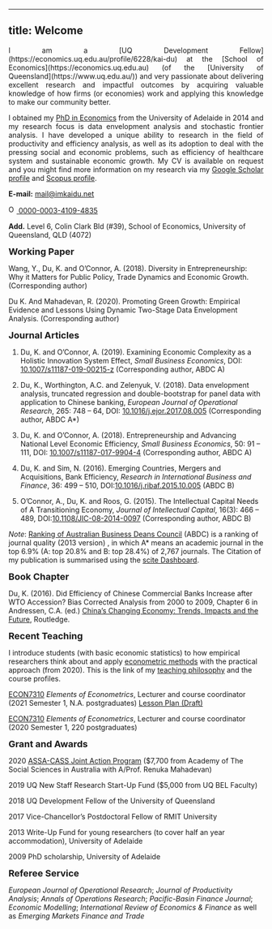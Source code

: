 
---
title: Welcome
---

<div style="text-align: justify"> 
I am a [UQ Development Fellow](https://economics.uq.edu.au/profile/6228/kai-du) at the [School of Economics](https://economics.uq.edu.au) (of the [University of Queensland](https://www.uq.edu.au/)) and very passionate about delivering excellent research and impactful outcomes by acquiring valuable knowledge of how firms (or economies) work and applying this knowledge to make our community better. 

I obtained my [PhD in Economics](https://economics.adelaide.edu.au) from the University of Adelaide in 2014 and my research focus is data envelopment analysis and stochastic frontier analysis. I have developed a unique ability to research in the field of productivity and efficiency analysis, as well as its adoption to deal with the pressing social and economic problems, such as efficiency of healthcare system and sustainable economic growth. My CV is available on request and you might find more information on my research via my [Google Scholar profile](https://scholar.google.com.au/citations?user=Z0H3AvQAAAAJ&hl=en) and [Scopus profile](https://www.scopus.com/authid/detail.uri?authorId=56697897900).
</div>

**E-mail:** mail@imkaidu.net

[//]: <**ORCID iD:** [0000-0003-4109-4835](https://orcid.org/0000-0003-4109-4835)>

<a href="https://orcid.org/0000-0003-4109-4835">
<img alt="ORCID logo" src="https://info.orcid.org/wp-content/uploads/2019/11/orcid_16x16.png" width="16" height="16" />
0000-0003-4109-4835
</a>

**Add.** Level 6, Colin Clark Bld (#39), School of Economics, University of Queensland, QLD (4072)

<font size="+1"> <b> Working Paper </b> </font>

Wang, Y., Du, K. and O’Connor, A. (2018). Diversity in Entrepreneurship: Why it Matters for Public Policy, Trade Dynamics and Economic Growth. (Corresponding author)

Du K. And Mahadevan, R. (2020). Promoting Green Growth: Empirical Evidence and Lessons Using Dynamic Two-Stage Data Envelopment Analysis. (Corresponding author)

<font size="+1"> <b> Journal Articles </b> </font>

1. Du, K. and O’Connor, A. (2019). Examining Economic Complexity as a Holistic Innovation System Effect, *Small Business Economics*, DOI: [10.1007/s11187-019-00215-z](https://link.springer.com/article/10.1007/s11187-019-00215-z) (Corresponding author, ABDC A)

2. Du, K., Worthington, A.C. and Zelenyuk, V. (2018). Data envelopment analysis, truncated regression and double-bootstrap for panel data with application to Chinese banking, *European Journal of Operational Research*, 265: 748 – 64, DOI: [10.1016/j.ejor.2017.08.005](https://doi.org/10.1016/j.ejor.2017.08.005) (Corresponding author, ABDC A*)

3. Du, K. and O’Connor, A. (2018). Entrepreneurship and Advancing National Level Economic Efficiency, *Small Business Economics*, 50: 91 – 111, DOI: [10.1007/s11187-017-9904-4](https://doi.org/10.1007/s11187-017-9904-4) (Corresponding author, ABDC A)

4. Du, K. and Sim, N. (2016). Emerging Countries, Mergers and Acquisitions, Bank Efficiency, *Research in International Business and Finance*, 36: 499 – 510, DOI:[10.1016/j.ribaf.2015.10.005](https://doi.org/10.1016/j.ribaf.2015.10.005) (ABDC B)

5. O’Connor, A., Du, K. and Roos, G. (2015). The Intellectual Capital Needs of A Transitioning Economy, *Journal of Intellectual Capital*, 16(3): 466 – 489, DOI:[10.1108/JIC-08-2014-0097](https://doi.org/10.1108/JIC-08-2014-0097) (Corresponding author, ABDC B)

*Note*: [Ranking of Australian Business Deans Council](https://abdc.edu.au/research/abdc-journal-list/) (ABDC) is a ranking of journal quality (2013 version) , in which A* means an academic journal in the top 6.9% (A: top 20.8% and B: top 28.4%) of 2,767 journals. The Citation of my publication is summarised using the [scite Dashboard](https://scite.ai/dashboard/test-2021-ydR).

<font size="+1"> <b> Book Chapter </b> </font>

Du, K. (2016). Did Efficiency of Chinese Commercial Banks Increase after WTO Accession? Bias Corrected Analysis from 2000 to 2009, Chapter 6 in Andressen, C.A. (ed.) [China’s Changing Economy: Trends, Impacts and the Future](https://www.routledge.com/Chinas-Changing-Economy-Trends-Impacts-and-the-Future/Andressen/p/book/9780367026721), Routledge.

<font size="+1"> <b> Recent Teaching </b> </font>

I introduce students (with basic economic statistics) to how empirical researchers think about and apply [econometric methods](https://www.amazon.com.au/Introduction-Econometrics-Global-James-Stock/dp/1292264454/ref=asc_df_1292264454/?tag=googleshopdsk-22&linkCode=df0&hvadid=361164490305&hvpos=&hvnetw=g&hvrand=8780685880543615614&hvpone=&hvptwo=&hvqmt=&hvdev=c&hvdvcmdl=&hvlocint=&hvlocphy=9069264&hvtargid=pla-738083680938&psc=1) with the practical approach (from 2020). This is the link of my [teaching philosophy](docs/Teaching_Philosophy.html) and the course profiles.

[ECON7310](https://course-profiles.uq.edu.au/student_section_loader/section_1/103617?_ga=2.228176029.1899490403.1608693058-1611039615.1607827389) *Elements of Econometrics*, Lecturer and course coordinator (2021 Semester 1, N.A. postgraduates) [Lesson Plan (Draft)](docs/econ_7310_2020/materialist.html)

[ECON7310](https://course-profiles.uq.edu.au/student_section_loader/section_1/103617?_ga=2.228176029.1899490403.1608693058-1611039615.1607827389) *Elements of Econometrics*, Lecturer and course coordinator (2020 Semester 1, 220 postgraduates) 

<font size="+1"> <b> Grant and Awards </b> </font>

2020 [ASSA-CASS Joint Action Program](http://www.csaa.org.au/2018/04/assa-cass-joint-action-program/) ($7,700 from Academy of The Social Sciences in Australia with A/Prof. Renuka Mahadevan)

2019 UQ New Staff Research Start-Up Fund ($5,000 from UQ BEL Faculty)

2018 UQ Development Fellow of the University of Queensland

2017 Vice-Chancellor’s Postdoctoral Fellow of RMIT University

2013 Write-Up Fund for young researchers (to cover half an year accommodation), University of Adelaide

2009 PhD scholarship, University of Adelaide

<font size="+1"> <b> Referee Service </b> </font>

*European Journal of Operational Research*; *Journal of Productivity Analysis*; *Annals of Operations Research*; *Pacific-Basin Finance Journal*; *Economic Modelling*; *International Review of Economics & Finance* as well as  *Emerging Markets Finance and Trade*

[//]: <[Teaching](docs/test_Teaching.html)>

[//]: <[Materials](docs/matlab_code/matlab_code.html)>

[//]: <[MaterialsII](docs/econ_7310_2020/materialist.html)>

[//]: <[Teaching](docs/test_Teaching.html)>

[//]: <[Research](docs/test_Research.html)>



